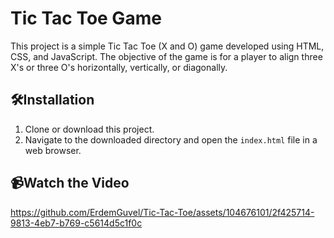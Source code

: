 # Tic Tac Toe Game

This project is a simple Tic Tac Toe (X and O) game developed using HTML, CSS, and JavaScript.
The objective of the game is for a player to align three X's or three O's horizontally, vertically, or diagonally.

## 🛠️Installation

1. Clone or download this project.
2. Navigate to the downloaded directory and open the `index.html` file in a web browser.

## 📹Watch the Video

https://github.com/ErdemGuvel/Tic-Tac-Toe/assets/104676101/2f425714-9813-4eb7-b769-c5614d5c1f0c
